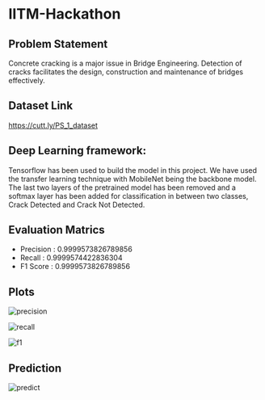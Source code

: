 # IITM-Hackathon

## Problem Statement

Concrete cracking is a major issue in Bridge Engineering. Detection of cracks facilitates the design, construction and maintenance of bridges effectively.

## Dataset Link

 https://cutt.ly/PS_1_dataset
 
## Deep Learning framework:
Tensorflow has been used to build the model in this project. We have used the transfer learning technique with MobileNet being the backbone model. The last two layers of the pretrained model has been removed and a softmax layer has been added for classification in between two classes, Crack Detected and Crack Not Detected.
 
## Evaluation Matrics

* Precision : 0.9999573826789856
* Recall : 0.9999574422836304
* F1 Score : 0.9999573826789856

## Plots

![precision](https://user-images.githubusercontent.com/87298712/212745294-a5399c24-c80b-44a4-a8fd-a25571b73ee6.jpg)

![recall](https://user-images.githubusercontent.com/87298712/212745369-a61ad474-3237-43f9-942d-ad1ca1986a34.jpg)

![f1](https://user-images.githubusercontent.com/87298712/212745228-35292d78-a233-4a62-afa8-79c341f936d7.jpg)

## Prediction

![predict](https://user-images.githubusercontent.com/87298712/212745341-1b03244b-5523-46da-81c6-2baff55a651f.jpg)
